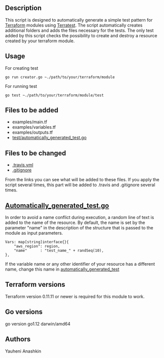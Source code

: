 ## Description

This script is designed to automatically generate a simple test pattern for [Terraform](https://www.terraform.io/) modules using [Terratest](https://github.com/gruntwork-io/terratest). The script automatically creates additional folders and adds the files necessary for the tests. The only test added by this script checks the possibility to create and destroy a resource created by your terraform module.


## Usage

For creating test
```hcl
go run creator.go ~./path/to/your/terraform/module
```

For running test
```hcl
go test ~./path/to/your/terraform/module/test
```


## Files to be added
 * examples/main.tf
 * examples/variables.tf
 * examples/outputs.tf
 * [test/automatically_generated_test.go](templates/test)


## Files to be changed
 * [.travis.yml](templates/travis)
 * [.gitignore](templates/gitignore)

From the links you can see what will be added to these files. If you apply the script several times, this part will be added to .travis and .gitignore several times.


## [Automatically_generated_test.go](templates/test)
In order to avoid a name conflict during execution, a random line of text is added to the name of the resource. By default, the name is set by the parameter "name" in the description of the structure that is passed to the module as input parameters.

```hcl
Vars: map[string]interface{}{
    "aws_region": region,
    "name"      : "test_name_" + randSeq(10),
},
```
If the variable name or any other identifier of your resource has a different name, change this name in [automatically_generated_test](templates/test)


## Terraform versions

Terraform version 0.11.11 or newer is required for this module to work.


## Go versions

go version go1.12 darwin/amd64


## Authors

Yauheni Anashkin
